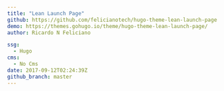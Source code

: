 ```yaml
---
title: "Lean Launch Page"
github: https://github.com/felicianotech/hugo-theme-lean-launch-page
demo: https://themes.gohugo.io/theme/hugo-theme-lean-launch-page/
author: Ricardo N Feliciano

ssg:
  - Hugo
cms:
  - No Cms
date: 2017-09-12T02:24:39Z
github_branch: master
---
```

